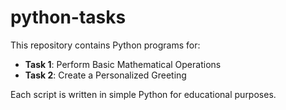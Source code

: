 # python-tasks

This repository contains Python programs for:

- **Task 1**: Perform Basic Mathematical Operations
- **Task 2**:  Create a Personalized Greeting

Each script is written in simple Python for educational purposes.
